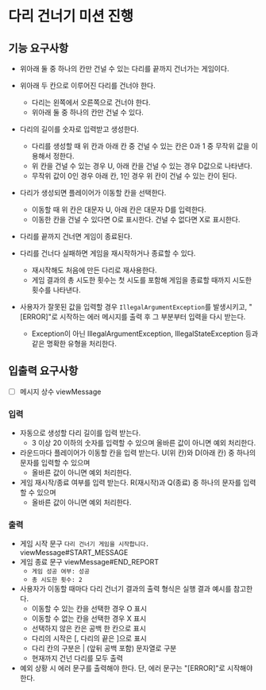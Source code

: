 # 다리 건너기 미션 진행
## 기능 요구사항
- 위아래 둘 중 하나의 칸만 건널 수 있는 다리를 끝까지 건너가는 게임이다.

- 위아래 두 칸으로 이루어진 다리를 건너야 한다. 
  - 다리는 왼쪽에서 오른쪽으로 건너야 한다. 
  - 위아래 둘 중 하나의 칸만 건널 수 있다. 
- 다리의 길이를 숫자로 입력받고 생성한다. 
  - 다리를 생성할 때 위 칸과 아래 칸 중 건널 수 있는 칸은 0과 1 중 무작위 값을 이용해서 정한다. 
  - 위 칸을 건널 수 있는 경우 U, 아래 칸을 건널 수 있는 경우 D값으로 나타낸다. 
  - 무작위 값이 0인 경우 아래 칸, 1인 경우 위 칸이 건널 수 있는 칸이 된다.
- 다리가 생성되면 플레이어가 이동할 칸을 선택한다. 
  - 이동할 때 위 칸은 대문자 U, 아래 칸은 대문자 D를 입력한다. 
  - 이동한 칸을 건널 수 있다면 O로 표시한다. 건널 수 없다면 X로 표시한다. 
- 다리를 끝까지 건너면 게임이 종료된다. 
- 다리를 건너다 실패하면 게임을 재시작하거나 종료할 수 있다. 
  - 재시작해도 처음에 만든 다리로 재사용한다. 
  - 게임 결과의 총 시도한 횟수는 첫 시도를 포함해 게임을 종료할 때까지 시도한 횟수를 나타낸다. 
- 사용자가 잘못된 값을 입력할 경우 `IllegalArgumentException`를 발생시키고, "[ERROR]"로 시작하는 에러 메시지를 출력 후 그 부분부터 입력을 다시 받는다. 
  - Exception이 아닌 IllegalArgumentException, IllegalStateException 등과 같은 명확한 유형을 처리한다.

## 입출력 요구사항
- [ ] 메시지 상수 viewMessage

### 입력
- 자동으로 생성할 다리 길이를 입력 받는다.
  - 3 이상 20 이하의 숫자를 입력할 수 있으며 올바른 값이 아니면 예외 처리한다.
- 라운드마다 플레이어가 이동할 칸을 입력 받는다. U(위 칸)와 D(아래 칸) 중 하나의 문자를 입력할 수 있으며
  - 올바른 값이 아니면 예외 처리한다.
- 게임 재시작/종료 여부를 입력 받는다. R(재시작)과 Q(종료) 중 하나의 문자를 입력할 수 있으며
  - 올바른 값이 아니면 예외 처리한다.

### 출력
- 게임 시작 문구 `다리 건너기 게임을 시작합니다.` viewMessage#START_MESSAGE
- 게임 종료 문구 viewMessage#END_REPORT
  - `게임 성공 여부: 성공`
  - `총 시도한 횟수: 2`
- 사용자가 이동할 때마다 다리 건너기 결과의 출력 형식은 실행 결과 예시를 참고한다. 
  - 이동할 수 있는 칸을 선택한 경우 O 표시 
  - 이동할 수 없는 칸을 선택한 경우 X 표시 
  - 선택하지 않은 칸은 공백 한 칸으로 표시 
  - 다리의 시작은 [, 다리의 끝은 ]으로 표시 
  - 다리 칸의 구분은 | (앞뒤 공백 포함) 문자열로 구분 
  - 현재까지 건넌 다리를 모두 출력 
- 예외 상황 시 에러 문구를 출력해야 한다. 단, 에러 문구는 "[ERROR]"로 시작해야 한다.